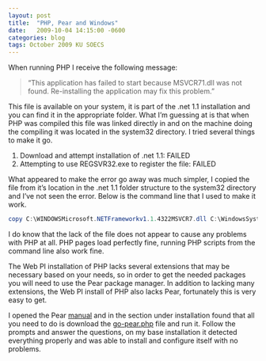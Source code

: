 ```yaml
---
layout: post
title:  "PHP, Pear and Windows"
date:   2009-10-04 14:15:00 -0600
categories: blog
tags: October 2009 KU SOECS
---
```

When running PHP I receive the following message:

> “This application has failed to start because MSVCR71.dll was not found. Re-installing the application may fix this problem.”

This file is available on your system, it is part of the .net 1.1 installation and you can find it in the appropriate folder. What I’m guessing at is that when PHP was compiled this file was linked directly in and on the machine doing the compiling it was located in the system32 directory. I tried several things to make it go.

1. Download and attempt installation of .net 1.1: FAILED
2. Attempting to use REGSVR32.exe to register the file: FAILED

What appeared to make the error go away was much simpler, I copied the file from it’s location in the .net 1.1 folder structure to the system32 directory and I’ve not seen the error. Below is the command line that I used to make it work.

``` powershell
copy C:\WINDOWSMicrosoft.NETFrameworkv1.1.4322MSVCR7.dll C:\WindowsSystem32
```

I do know that the lack of the file does not appear to cause any problems with PHP at all. PHP pages load perfectly fine, running PHP scripts from the command line also work fine.

The Web PI installation of PHP lacks several extensions that may be necessary based on your needs, so in order to get the needed packages you will need to use the Pear package manager. In addition to lacking many extensions, the Web PI install of PHP also lacks Pear, fortunately this is very easy to get.

I opened the Pear [manual](http://pear.php.net/manual/) and in the section under installation found that all you need to do is download the [go-pear.php](http://pear.php.net/go-pear) file and run it. Follow the prompts and answer the questions, on my base installation it detected everything properly and was able to install and configure itself with no problems.
